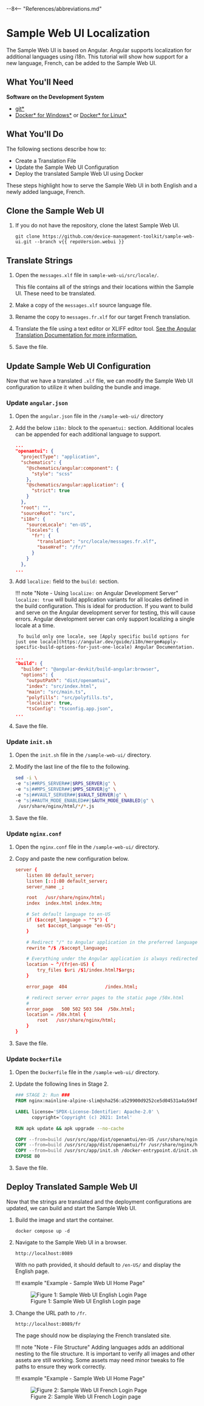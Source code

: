 --8<-- "References/abbreviations.md"

# Sample Web UI Localization

The Sample Web UI is based on Angular. Angular supports localization for additional languages using i18n. This tutorial will show how support for a new language, French, can be added to the Sample Web UI.

## What You'll Need

**Software on the Development System** 

- [git*](https://git-scm.com/downloads)
- [Docker* for Windows*](https://docs.docker.com/desktop/install/windows-install/) or [Docker* for Linux*](https://docs.docker.com/desktop/install/linux-install/)
  
## What You'll Do
The following sections describe how to:

- Create a Translation File
- Update the Sample Web UI Configuration
- Deploy the translated Sample Web UI using Docker

These steps highlight how to serve the Sample Web UI in both English and a newly added language, French.

## Clone the Sample Web UI

1. If you do not have the repository, clone the latest Sample Web UI.

    ```
    git clone https://github.com/device-management-toolkit/sample-web-ui.git --branch v{{ repoVersion.webui }}
    ```

## Translate Strings

1. Open the `messages.xlf` file in `sample-web-ui/src/locale/`.

    This file contains all of the strings and their locations within the Sample UI. These need to be translated.

2. Make a copy of the `messages.xlf` source language file.

3. Rename the copy to `messages.fr.xlf` for our target French translation.

4. Translate the file using a text editor or XLIFF editor tool. [See the Angular Translation Documentation for more information.](https://v17.angular.io/guide/i18n-common-translation-files#translate-each-translation-file)

5. Save the file.

## Update Sample Web UI Configuration

Now that we have a translated `.xlf` file, we can modify the Sample Web UI configuration to utilize it when building the bundle and image.

### Update `angular.json`

1. Open the `angular.json` file in the `/sample-web-ui/` directory

2. Add the below `i18n:` block to the `openamtui:` section. Additional locales can be appended for each additional language to support.

    ```json hl_lines="14-22"
    ...
    "openamtui": {
      "projectType": "application",
      "schematics": {
        "@schematics/angular:component": {
          "style": "scss"
        },
        "@schematics/angular:application": {
          "strict": true
        }
      },
      "root": "",
      "sourceRoot": "src",
      "i18n": {
        "sourceLocale": "en-US",
        "locales": {
          "fr": {
            "translation": "src/locale/messages.fr.xlf",
            "baseHref": "/fr/"
          }
        }
      },
    ...
    ```

3. Add `localize:` field to the `build:` section.

    !!! note "Note - Using `localize:` on Angular Development Server"
        `localize: true` will build application variants for all locales defined in the build configuration. This is ideal for production. If you want to build and serve on the Angular development server for testing, this will cause errors. Angular development server can only support localizing a single locale at a time.

        To build only one locale, see [Apply specific build options for just one locale](https://angular.dev/guide/i18n/merge#apply-specific-build-options-for-just-one-locale) Angular Documentation.

    ```json hl_lines="9"
    ...
    "build": {
      "builder": "@angular-devkit/build-angular:browser",
      "options": {
        "outputPath": "dist/openamtui",
        "index": "src/index.html",
        "main": "src/main.ts",
        "polyfills": "src/polyfills.ts",
        "localize": true,
        "tsConfig": "tsconfig.app.json",
    ...
    ```

4. Save the file.

### Update `init.sh`

1. Open the `init.sh` file in the `/sample-web-ui/` directory.

2. Modify the last line of the file to the following.

    ```sh hl_lines="6"
    sed -i \
    -e "s|##RPS_SERVER##|$RPS_SERVER|g" \
    -e "s|##MPS_SERVER##|$MPS_SERVER|g" \
    -e "s|##VAULT_SERVER##|$VAULT_SERVER|g" \
    -e "s|##AUTH_MODE_ENABLED##|$AUTH_MODE_ENABLED|g" \
     /usr/share/nginx/html/*/*.js
    ```

3. Save the file.

### Update `nginx.conf`

1. Open the `nginx.conf` file in the `/sample-web-ui/` directory.

2. Copy and paste the new configuration below.
    
    ```conf
    server {
        listen 80 default_server;
        listen [::]:80 default_server;
        server_name _;

        root   /usr/share/nginx/html;
        index  index.html index.htm;

        # Set default language to en-US
        if ($accept_language ~ "^$") {
            set $accept_language "en-US";
        }

        # Redirect "/" to Angular application in the preferred language of the browser
        rewrite ^/$ /$accept_language;

        # Everything under the Angular application is always redirected to Angular in the correct language
        location ~ ^/(fr|en-US) {
            try_files $uri /$1/index.html?$args;
        }

        error_page  404              /index.html;

        # redirect server error pages to the static page /50x.html
        #
        error_page   500 502 503 504  /50x.html;
        location = /50x.html {
            root   /usr/share/nginx/html;
        }
    }
    ```

3. Save the file.

### Update `Dockerfile`

1. Open the `Dockerfile` file in the `/sample-web-ui/` directory.

2. Update the following lines in Stage 2.

    ```dockerfile hl_lines="9-10"
    ### STAGE 2: Run ###
    FROM nginx:mainline-alpine-slim@sha256:a529900d9252ce5d04531a4a594f93736dbbe3ec155a692d10484be82aaa159a

    LABEL license='SPDX-License-Identifier: Apache-2.0' \
          copyright='Copyright (c) 2021: Intel'

    RUN apk update && apk upgrade --no-cache

    COPY --from=build /usr/src/app/dist/openamtui/en-US /usr/share/nginx/html/en-US
    COPY --from=build /usr/src/app/dist/openamtui/fr /usr/share/nginx/html/fr
    COPY --from=build /usr/src/app/init.sh /docker-entrypoint.d/init.sh
    EXPOSE 80
    ```

3. Save the file.

## Deploy Translated Sample Web UI

Now that the strings are translated and the deployment configurations are updated, we can build and start the Sample Web UI.

1. Build the image and start the container.

    ```
    docker compose up -d
    ```

2. Navigate to the Sample Web UI in a browser.

    ```
    http://localhost:8089
    ```

    With no path provided, it should default to `/en-US/` and display the English page.

    !!! example "Example - Sample Web UI Home Page"
        <figure class="figure-image">
        <img src="..\..\..\assets\images\SampleUI_EnglishTranslation.png" alt="Figure 1: Sample Web UI English Login Page">
        <figcaption>Figure 1: Sample Web UI English Login page</figcaption>
        </figure>

3. Change the URL path to `/fr`.

    ```
    http://localhost:8089/fr
    ```

    The page should now be displaying the French translated site.

    !!! note "Note - File Structure"
        Adding languages adds an additional nesting to the file structure. It is important to verify all images and other assets are still working. Some assets may need minor tweaks to file paths to ensure they work correctly.

    !!! example "Example - Sample Web UI Home Page"
        <figure class="figure-image">
        <img src="..\..\..\assets\images\SampleUI_FrenchTranslation.png" alt="Figure 2: Sample Web UI French Login Page">
        <figcaption>Figure 2: Sample Web UI French Login page</figcaption>
        </figure>

<br><br>